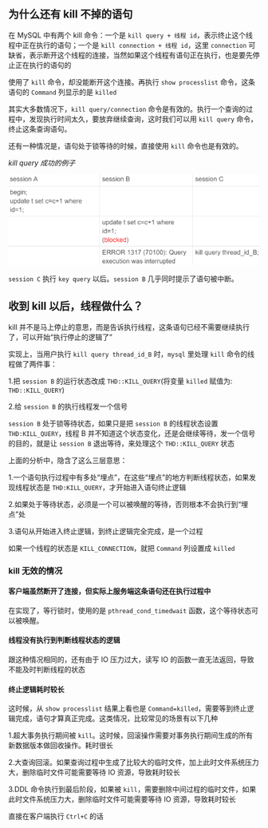 ## 为什么还有 kill 不掉的语句

在 MySQL 中有两个 kill 命令：一个是 `kill query + 线程 id`，表示终止这个线程中正在执行的语句；一个是 `kill connection + 线程 id`，这里 `connection` 可缺省，表示断开这个线程的连接，当然如果这个线程有语句正在执行，也是要先停止正在执行的语句的

使用了 `kill` 命令，却没能断开这个连接。再执行 `show processlist` 命令，这条语句的 `Command` 列显示的是 `killed`

其实大多数情况下，`kill query/connection` 命令是有效的。执行一个查询的过程中，发现执行时间太久，要放弃继续查询，这时我们可以用 `kill query` 命令，终止这条查询语句。

还有一种情况是，语句处于锁等待的时候，直接使用 `kill` 命令也是有效的。

*kill query 成功的例子*

![](./Images/keyquery成功的例子.png)

`session C` 执行 `key query` 以后。`session B` 几乎同时提示了语句被中断。

## 收到 kill 以后，线程做什么？

kill 并不是马上停止的意思，而是告诉执行线程，这条语句已经不需要继续执行了，可以开始“执行停止的逻辑了”

实现上，当用户执行 `kill query thread_id_B` 时，`mysql` 里处理 `kill` 命令的线程做了两件事：

1.把 `session B` 的运行状态改成 `THD::KILL_QUERY`(将变量 `killed` 赋值为: `THD::KILL_QUERY`)

2.给 `session B` 的执行线程发一个信号

`session B` 处于锁等待状态，如果只是把 `session B` 的线程状态设置 `THD:KILL_QUERY`，线程 B 并不知道这个状态变化，还是会继续等待，发一个信号的目的，就是让 `session B` 退出等待，来处理这个 `THD::KILL_QUERY` 状态

上面的分析中，隐含了这么三层意思：

1.一个语句执行过程中有多处“埋点”，在这些“埋点”的地方判断线程状态，如果发现线程状态是 `THD:KILL_QUERY`，才开始进入语句终止逻辑

2.如果处于等待状态，必须是一个可以被唤醒的等待，否则根本不会执行到“埋点”处

3.语句从开始进入终止逻辑，到终止逻辑完全完成，是一个过程

如果一个线程的状态是 `KILL_CONNECTION`，就把 `Command` 列设置成 `killed`

### kill 无效的情况

#### 客户端虽然断开了连接，但实际上服务端这条语句还在执行过程中

在实现了，等行锁时，使用的是 `pthread_cond_timedwait` 函数，这个等待状态可以被唤醒。

#### 线程没有执行到判断线程状态的逻辑

跟这种情况相同的，还有由于 IO 压力过大，读写 IO 的函数一直无法返回，导致不能及时判断线程的状态

#### 终止逻辑耗时较长

这时候，从 `show processlist` 结果上看也是 `Command=killed`，需要等到终止逻辑完成，语句才算真正完成。这类情况，比较常见的场景有以下几种

1.超大事务执行期间被 `kill`。这时候，回滚操作需要对事务执行期间生成的所有新数据版本做回收操作。耗时很长

2.大查询回滚。如果查询过程中生成了比较大的临时文件，加上此时文件系统压力大，删除临时文件可能需要等待 IO 资源，导致耗时较长

3.DDL 命令执行到最后阶段，如果被 `kill`，需要删除中间过程的临时文件，如果此时文件系统压力大，删除临时文件可能需要等待 IO 资源，导致耗时较长

直接在客户端执行 `Ctrl+C` 的话

